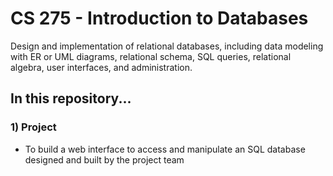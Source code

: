 CS 275 - Introduction to Databases
===============

Design and implementation of relational databases, including data modeling with ER
or UML diagrams, relational schema, SQL queries, relational algebra, user interfaces,
and administration. 

## In this repository...
### 1) Project
* To build a web interface to access and manipulate an SQL database designed and built by the project team
